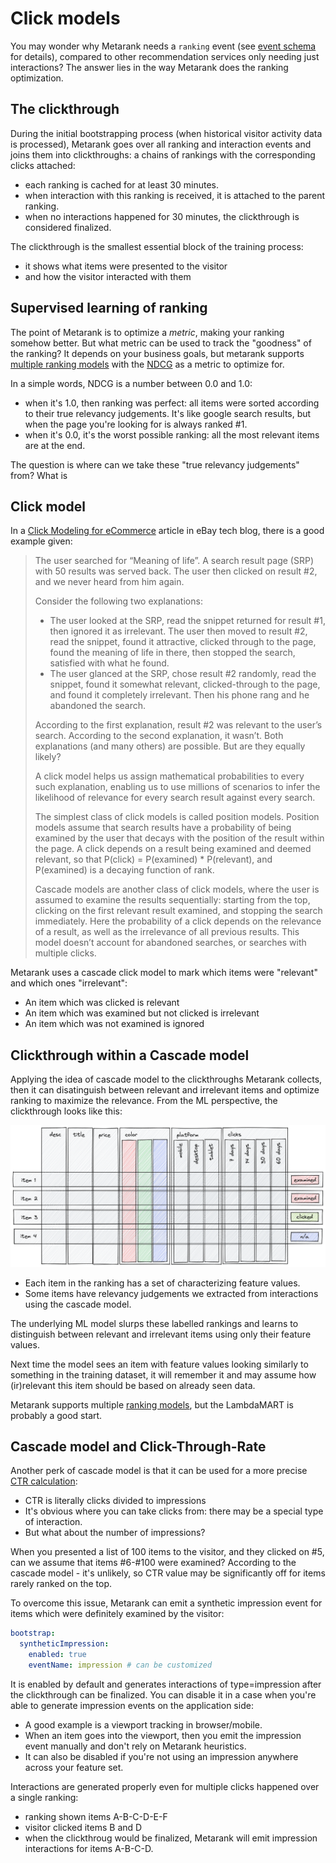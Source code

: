 # Click models

You may wonder why Metarank needs a `ranking` event (see [event schema](./event_schema.md) for details), compared to
other recommendation services only needing just interactions? The answer lies in the way Metarank does the 
ranking optimization.

## The clickthrough

During the initial bootstrapping process (when historical visitor activity data is processed), Metarank goes over all
ranking and interaction events and joins them into clickthroughs: a chains of rankings with the corresponding clicks
attached:
* each ranking is cached for at least 30 minutes.
* when interaction with this ranking is received, it is attached to the parent ranking.
* when no interactions happened for 30 minutes, the clickthrough is considered finalized.

The clickthrough is the smallest essential block of the training process:
* it shows what items were presented to the visitor
* and how the visitor interacted with them

## Supervised learning of ranking

The point of Metarank is to optimize a *metric*, making your ranking somehow better. But what metric can be used to
track the "goodness" of the ranking? It depends on your business goals, but metarank supports 
[multiple ranking models](supported-ranking-models.md) with the [NDCG](https://en.wikipedia.org/wiki/Discounted_cumulative_gain) 
as a metric to optimize for.

In a simple words, NDCG is a number between 0.0 and 1.0:
* when it's 1.0, then ranking was perfect: all items were sorted according to their true relevancy judgements. It's like
google search results, but when the page you're looking for is always ranked #1.
* when it's 0.0, it's the worst possible ranking: all the most relevant items are at the end.

The question is where can we take these "true relevancy judgements" from? What is 

## Click model

In a [Click Modeling for eCommerce](https://tech.ebayinc.com/engineering/click-modeling-for-ecommerce/) article in eBay
tech blog, there is a good example given:

> The user searched for “Meaning of life”. A search result page (SRP) with 50 results was served back. The user 
> then clicked on result #2, and we never heard from him again.
>
> Consider the following two explanations:
>
> * The user looked at the SRP, read the snippet returned for result #1, then ignored it as irrelevant. The user 
> then moved to result #2, read the snippet, found it attractive, clicked through to the page, found the meaning
> of life in there, then stopped the search, satisfied with what he found.
> * The user glanced at the SRP, chose result #2 randomly, read the snippet, found it somewhat relevant, 
> clicked-through to the page, and found it completely irrelevant. Then his phone rang and he abandoned the search.
>
> According to the first explanation, result #2 was relevant to the userʼs search. According to the second explanation, 
> it wasnʼt. Both explanations (and many others) are possible. But are they equally likely?
>
> A click model helps us assign mathematical probabilities to every such explanation, enabling us to use millions of 
> scenarios to infer the likelihood of relevance for every search result against every search.
> 
> The simplest class of click models is called position models. Position models assume that search results have a 
> probability of being examined by the user that decays with the position of the result within the page. A click 
> depends on a result being examined and deemed relevant, so that P(click) = P(examined) * P(relevant), and P(examined) 
> is a decaying function of rank.
> 
> Cascade models are another class of click models, where the user is assumed to examine the results sequentially: 
> starting from the top, clicking on the first relevant result examined, and stopping the search immediately. 
> Here the probability of a click depends on the relevance of a result, as well as the irrelevance of all previous 
> results. This model doesnʼt account for abandoned searches, or searches with multiple clicks. 

Metarank uses a cascade click model to mark which items were "relevant" and which ones "irrelevant":
* An item which was clicked is relevant
* An item which was examined but not clicked is irrelevant
* An item which was not examined is ignored

## Clickthrough within a Cascade model

Applying the idea of cascade model to the clickthroughs Metarank collects, then it can disatinguish between
relevant and irrelevant items and optimize ranking to maximize the relevance. From the ML perspective, the 
clickthrough looks like this:

<img src="img/ltr-table.png" />

* Each item in the ranking has a set of characterizing feature values.
* Some items have relevancy judgements we extracted from interactions using the cascade model.

The underlying ML model slurps these labelled rankings and learns to distinguish between relevant and irrelevant
items using only their feature values. 

Next time the model sees an item with feature values looking similarly to something in the training dataset, it will
remember it and may assume how (ir)relevant this item should be based on already seen data.

Metarank supports multiple [ranking models](./supported-ranking-models.md), but the LambdaMART is probably a good start.

## Cascade model and Click-Through-Rate

Another perk of cascade model is that it can be used for a more precise [CTR calculation](features/counters.md):
* CTR is literally clicks divided to impressions
* It's obvious where you can take clicks from: there may be a special type of interaction.
* But what about the number of impressions?

When you presented a list of 100 items to the visitor, and they clicked on #5, can we assume that items #6-#100 were
examined? According to the cascade model - it's unlikely, so CTR value may be significantly off for items rarely ranked
on the top.

To overcome this issue, Metarank can emit a synthetic impression event for items which were definitely examined by
the visitor:
```yaml
bootstrap:
  syntheticImpression:
    enabled: true
    eventName: impression # can be customized
```

It is enabled by default and generates interactions of type=impression after the clickthrough can be finalized. You can
disable it in a case when you're able to generate impression events on the application side:
* A good example is a viewport tracking in browser/mobile.
* When an item goes into the viewport, then you emit the impression event manually and don't rely on Metarank heuristics.
* It can also be disabled if you're not using an impression anywhere across your feature set.

Interactions are generated properly even for multiple clicks happened over a single ranking:
* ranking shown items A-B-C-D-E-F
* visitor clicked items B and D
* when the clickthroug would be finalized, Metarank will emit impression interactions for items A-B-C-D.
